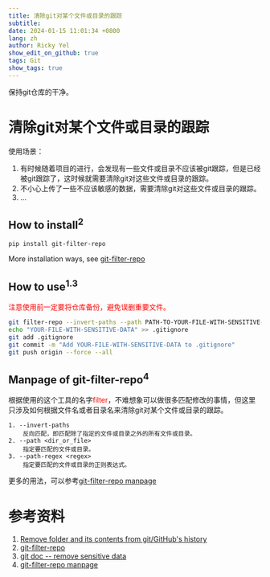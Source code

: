 ```yaml
---
title: 清除git对某个文件或目录的跟踪
subtitle:
date: 2024-01-15 11:01:34 +0800
lang: zh
author: Ricky Yel
show_edit_on_github: true
tags: Git
show_tags: true
---
```


保持git仓库的干净。
<!--more-->

# 清除git对某个文件或目录的跟踪

使用场景：

1. 有时候随着项目的进行，会发现有一些文件或目录不应该被git跟踪，但是已经被git跟踪了，这时候就需要清除git对这些文件或目录的跟踪。
2. 不小心上传了一些不应该敏感的数据，需要清除git对这些文件或目录的跟踪。
3. ...

## How to install<sup>2</sup>

```bash
pip install git-filter-repo
```

More installation ways, see [git-filter-repo](https://github.com/newren/git-filter-repo/blob/main/INSTALL.md)

## How to use<sup>1.3</sup>

<font color =red>注意使用前一定要将仓库备份，避免误删重要文件。</font>

```bash
git filter-repo --invert-paths --path PATH-TO-YOUR-FILE-WITH-SENSITIVE-DATA
echo "YOUR-FILE-WITH-SENSITIVE-DATA" >> .gitignore
git add .gitignore
git commit -m "Add YOUR-FILE-WITH-SENSITIVE-DATA to .gitignore"
git push origin --force --all
```

## Manpage of git-filter-repo<sup>4</sup>

根据使用的这个工具的名字<font color = red>filter</font>，不难想象可以做很多匹配修改的事情，但这里只涉及如何根据文件名或者目录名来清除git对某个文件或目录的跟踪。

```plaintext
1. --invert-paths
    反向匹配，即匹配除了指定的文件或目录之外的所有文件或目录。
2. --path <dir_or_file>
    指定要匹配的文件或目录。
3. --path-regex <regex>
    指定要匹配的文件或目录的正则表达式。
```
更多的用法，可以参考[git-filter-repo manpage](https://htmlpreview.github.io/?https://github.com/newren/git-filter-repo/blob/docs/html/git-filter-repo.html)


# 参考资料

1. [Remove folder and its contents from git/GitHub's history](https://stackoverflow.com/questions/10067848/remove-folder-and-its-contents-from-git-githubs-history)
2. [git-filter-repo](https://github.com/newren/git-filter-repo)
3. [git doc -- remove sensitive data](https://docs.github.com/en/authentication/keeping-your-account-and-data-secure/removing-sensitive-data-from-a-repository)
4. [git-filter-repo manpage](https://htmlpreview.github.io/?https://github.com/newren/git-filter-repo/blob/docs/html/git-filter-repo.html)
